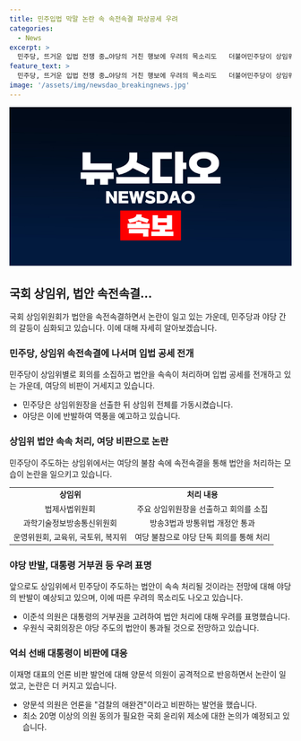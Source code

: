 ```yaml
---
title: 민주입법 막말 논란 속 속전속결 파상공세 우려
categories:
  - News
excerpt: >
  민주당, 뜨거운 입법 전쟁 중…야당의 거친 행보에 우려의 목소리도   더불어민주당이 상임위별로 회의를 진행하며 쟁점 법안을 입법화하는 속도전을 벌이는 가운데 거대 야당의 거침 없는 행보에 우려의 목소리가 나온다. 민주당은 상임위 회의를 소집하고 법안을 속속이 통과시키고 있지만, 이에 대한 우려가 제기되고 있다. 특히, 이재명 대표와 양문석 의원의 발언으로 논란이 일고 있는 가운데, 거대 야당의 독주와 오만한 행보에 대한 우려가 커지고 있다.
feature_text: >
  민주당, 뜨거운 입법 전쟁 중…야당의 거친 행보에 우려의 목소리도   더불어민주당이 상임위별로 회의를 진행하며 쟁점 법안을 입법화하는 속도전을 벌이는 가운데 거대 야당의 거침 없는 행보에 우려의 목소리가 나온다. 민주당은 상임위 회의를 소집하고 법안을 속속이 통과시키고 있지만, 이에 대한 우려가 제기되고 있다. 특히, 이재명 대표와 양문석 의원의 발언으로 논란이 일고 있는 가운데, 거대 야당의 독주와 오만한 행보에 대한 우려가 커지고 있다.
image: '/assets/img/newsdao_breakingnews.jpg'
---
```


<p><img src="/assets/img/newsdao_breakingnews.jpg" alt="pcversion 속보" /></p>

<h2 data-ke-size="size26">국회 상임위, 법안 속전속결...</h2>

<p data-ke-size="size16">국회 상임위원회가 법안을 속전속결하면서 논란이 일고 있는 가운데, 민주당과 야당 간의 갈등이 심화되고 있습니다. 이에 대해 자세히 알아보겠습니다.</p>

<h3>민주당, 상임위 속전속결에 나서며 입법 공세 전개</h3>

<p data-ke-size="size16">민주당이 상임위별로 회의를 소집하고 법안을 속속이 처리하며 입법 공세를 전개하고 있는 가운데, 여당의 비판이 거세지고 있습니다.</p>

<ul>
  <li>민주당은 상임위원장을 선출한 뒤 상임위 전체를 가동시켰습니다.</li>
  <li>야당은 이에 반발하여 역풍을 예고하고 있습니다.</li>
</ul>

<h3>상임위 법안 속속 처리, 여당 비판으로 논란</h3>

<p data-ke-size="size16">민주당이 주도하는 상임위에서는 여당의 불참 속에 속전속결을 통해 법안을 처리하는 모습이 논란을 일으키고 있습니다.</p>

<table>
  <tr>
    <td style="text-align: center; height: 17px;"><b>상임위</b></td>
    <td style="text-align: center; height: 17px;"><b>처리 내용</b></td>
  </tr>
  <tr>
    <td style="text-align: center; height: 17px;">법제사법위원회</td>
    <td style="text-align: center; height: 17px;">주요 상임위원장을 선출하고 회의를 소집</td>
  </tr>
  <tr>
    <td style="text-align: center; height: 17px;">과학기술정보방송통신위원회</td>
    <td style="text-align: center; height: 17px;">방송3법과 방통위법 개정안 통과</td>
  </tr>
  <tr>
    <td style="text-align: center; height: 17px;">운영위원회, 교육위, 국토위, 복지위</td>
    <td style="text-align: center; height: 17px;">여당 불참으로 야당 단독 회의를 통해 처리</td>
  </tr>
</table>

<h3>야당 반발, 대통령 거부권 등 우려 표명</h3>

<p data-ke-size="size16">앞으로도 상임위에서 민주당이 주도하는 법안이 속속 처리될 것이라는 전망에 대해 야당의 반발이 예상되고 있으며, 이에 따른 우려의 목소리도 나오고 있습니다.</p>

<ul>
  <li>이준석 의원은 대통령의 거부권을 고려하여 법안 처리에 대해 우려를 표명했습니다.</li>
  <li>우원식 국회의장은 야당 주도의 법안이 통과될 것으로 전망하고 있습니다.</li>
</ul>

<h3>억쇠 선배 대통령이 비판에 대응</h3>

<p data-ke-size="size16">이재명 대표의 언론 비판 발언에 대해 양문석 의원이 공격적으로 반응하면서 논란이 일었고, 논란은 더 커지고 있습니다.</p>

<ul>
  <li>양문석 의원은 언론을 "검찰의 애완견"이라고 비판하는 발언을 했습니다.</li>
  <li>최소 20명 이상의 의원 동의가 필요한 국회 윤리위 제소에 대한 논의가 예정되고 있습니다.</li>
</ul>

<p data-ke-size="size16">&nbsp;</p>

